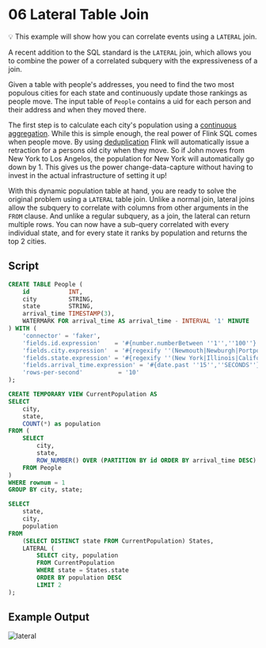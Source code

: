 # 06 Lateral Table Join

:bulb: This example will show how you can correlate events using a `LATERAL` join.

A recent addition to the SQL standard is the `LATERAL` join, which allows you to combine 
the power of a correlated subquery with the expressiveness of a join. 

Given a table with people's addresses, you need to find the two most populous cities
for each state and continuously update those rankings as people move. The input table
of `People` contains a uid for each person and their address and when they moved there.

The first step is to calculate each city's population using a [continuous aggregation](../../foundations/05/05_group_by.md).
While this is simple enough, the real power of Flink SQL comes when people move. By using
[deduplication](../../aggregations-and-analytics/06/06_dedup.md) Flink will automatically issue a retraction for a persons old city when 
they move. So if John moves from New York to Los Angelos, the population for New York will 
automatically go down by 1. This gives us the power change-data-capture without having
to invest in the actual infrastructure of setting it up!

With this dynamic population table at hand, you are ready to solve the original problem using a `LATERAL` table join.
Unlike a normal join, lateral joins allow the subquery to correlate with columns from other arguments in the `FROM` clause. And unlike a regular subquery, as a join, the lateral can return multiple rows.
You can now have a sub-query correlated with every individual state, and for every state it ranks by population and returns the top 2 cities.

## Script

```sql
CREATE TABLE People (
    id           INT,
    city         STRING,
    state        STRING,
    arrival_time TIMESTAMP(3),
    WATERMARK FOR arrival_time AS arrival_time - INTERVAL '1' MINUTE 
) WITH (
    'connector' = 'faker',
    'fields.id.expression'    = '#{number.numberBetween ''1'',''100''}',
    'fields.city.expression'  = '#{regexify ''(Newmouth|Newburgh|Portport|Southfort|Springfield){1}''}',
    'fields.state.expression' = '#{regexify ''(New York|Illinois|California|Washington){1}''}',
    'fields.arrival_time.expression' = '#{date.past ''15'',''SECONDS''}',
    'rows-per-second'          = '10'
); 

CREATE TEMPORARY VIEW CurrentPopulation AS
SELECT 
    city,
    state,
    COUNT(*) as population
FROM (
    SELECT
        city,
        state,
        ROW_NUMBER() OVER (PARTITION BY id ORDER BY arrival_time DESC) AS rownum
    FROM People
)
WHERE rownum = 1
GROUP BY city, state;

SELECT
    state,
    city,
    population
FROM 
    (SELECT DISTINCT state FROM CurrentPopulation) States,
    LATERAL (
        SELECT city, population
        FROM CurrentPopulation
        WHERE state = States.state
        ORDER BY population DESC
        LIMIT 2
);
```

## Example Output

![lateral](https://user-images.githubusercontent.com/23521087/105504738-6bfeb000-5cc8-11eb-9517-1242dfa87bb4.gif)
